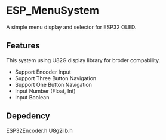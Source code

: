 # ESP_MenuSystem
A simple menu display and selector for ESP32 OLED.

## Features

This system using U82G display library for broder compability. 
- Support Encoder Input
- Support Three Button Navigation
- Support One Button Navigation
- Input Number (Float, Int)
- Input Boolean

## Depedency
ESP32Encoder.h
U8g2lib.h
